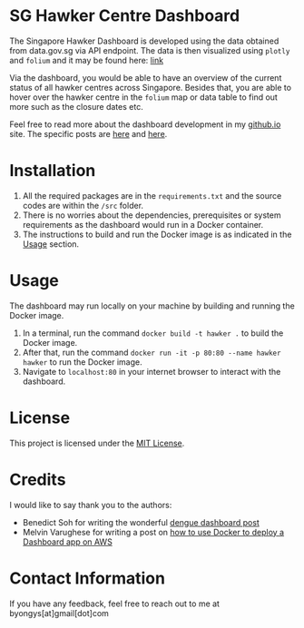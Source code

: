 # SG Hawker Centre Dashboard

The Singapore Hawker Dashboard is developed using the data obtained from data.gov.sg via API endpoint. The data is then visualized using `plotly` and `folium` and it may be found here: [link](http://3.0.104.136/)

Via the dashboard, you would be able to have an overview of the current status of all hawker centres across Singapore. Besides that, you are able to hover over the hawker centre in the `folium` map or data table to find out more such as the closure dates etc.

Feel free to read more about the dashboard development in my [github.io](https://brandonyongys.github.io/) site. The specific posts are [here](https://brandonyongys.github.io/projects/2023-09-Hawker-centre-dashboard/) and [here](https://brandonyongys.github.io/blog/2023/Hawker-centre-dashboard/).

# Installation
1. All the required packages are in the `requirements.txt` and the source codes are within the `/src` folder.
1. There is no worries about the dependencies, prerequisites or system requirements as the dashboard would run in a Docker container.
1. The instructions to build and run the Docker image is as indicated in the [Usage](#usage) section.

# Usage
The dashboard may run locally on your machine by building and running the Docker image.
1. In a terminal, run the command `docker build -t hawker .` to build the Docker image.
1. After that, run the command `docker run -it -p 80:80 --name hawker hawker` to run the Docker image.
1. Navigate to `localhost:80` in your internet browser to interact with the dashboard. 

# License

This project is licensed under the [MIT License](LICENSE).

# Credits

I would like to say thank you to the authors:
* Benedict Soh for writing the wonderful [dengue dashboard post](https://towardsdatascience.com/creating-a-web-application-to-analyse-dengue-cases-1be4a708a533)
* Melvin Varughese for writing a post on [how to use Docker to deploy a Dashboard app on AWS](https://towardsdatascience.com/how-to-use-docker-to-deploy-a-dashboard-app-on-aws-8df5fb322708)

# Contact Information

If you have any feedback, feel free to reach out to me at byongys[at]gmail[dot]com